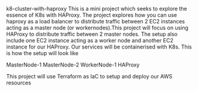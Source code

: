 k8-cluster-with-haproxy
This is a mini project which seeks to explore the essence of K8s with HAProxy. The project explores how you can use haproxy as a load balancer to distribute traffic between 2 EC2 instances acting as a master node (or workernodes).This project will focus on using HAProxy to distribute traffic between 2 master nodes. The setup also include one EC2 instance acting as a worker node and another EC2 instance for our HAProxy. Our services will be containerised with K8s. This is how the setup will look like

MasterNode-1
MasterNode-2
WorkerNode-1
HAProxy

This project will use Terraform as IaC to setup and deploy our AWS resources
